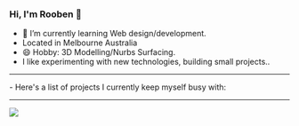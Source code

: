 ### Hi, I'm Rooben 👋
- 🌱 I’m currently learning Web design/development.
- Located in Melbourne Australia
- 😄 Hobby: 3D Modelling/Nurbs Surfacing.
- I like experimenting with new technologies, building small projects..
<hr>
- Here's a list of projects I currently keep myself busy with:


<hr>

<img src= "https://github-readme-stats.vercel.app/api?username=rooben-s&show_icons=true&theme=nord">
